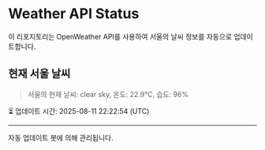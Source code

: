 
# Weather API Status

이 리포지토리는 OpenWeather API를 사용하여 서울의 날씨 정보를 자동으로 업데이트합니다.

## 현재 서울 날씨
> 서울의 현재 날씨: clear sky, 온도: 22.9°C, 습도: 96%

⏳ 업데이트 시간: 2025-08-11 22:22:54 (UTC)

---
자동 업데이트 봇에 의해 관리됩니다.
